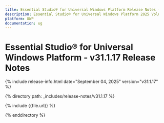 ```yaml
---
title: Essential Studio® for Universal Windows Platform Release Notes - v31.1.17
description: Essential Studio® for Universal Windows Platform 2025 Volume 3 Main Release - Release Notes - v31.1.17
platform: UWP
documentation: ug
---
```


# Essential Studio® for Universal Windows Platform - v31.1.17 Release Notes 

{% include release-info.html date="September 04, 2025"  version="v31.1.17" %}

{% directory path: _includes/release-notes/v31.1.17 %}

{% include {{file.url}} %}

{% enddirectory %}